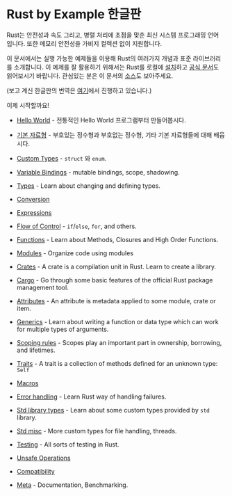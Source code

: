 # Rust by Example 한글판

Rust는 안전성과 속도 그리고, 병렬 처리에 초점을 맞춘 최신 시스템 프로그래밍 언어
입니다. 또한 메모리 안전성을 가비지 컬렉션 없이 지원합니다.

이 문서에서는 실행 가능한 예제들을 이용해 Rust의 여러가지 개념과 표준 라이브러리를 
소개합니다. 이 예제를 잘 활용하기 위해서는 Rust를 로컬에 [설치][install]하고 
[공식 문서][std]도 읽어보시기 바랍니다. 관심있는 분은 이 문서의 [소스][home]도 
보아주세요.

(보고 계신 한글판의 번역은 [여기][home-ko]에서 진행하고 있습니다.)

이제 시작할까요!

- [Hello World](hello.md) - 전통적인 Hello World 프로그램부터 만들어봅시다.

- [기본 자료형](primitives.md) - 부호있는 정수형과 부호없는 정수형, 기타 기본 자료형들에 대해 배웁시다.

- [Custom Types](custom_types.md) - `struct` 와 `enum`.

- [Variable Bindings](variable_bindings.md) - mutable bindings, scope, shadowing.

- [Types](types.md) - Learn about changing and defining types.

- [Conversion](conversion.md)

- [Expressions](expression.md)

- [Flow of Control](flow_control.md) - `if`/`else`, `for`, and others.

- [Functions](fn.md) - Learn about Methods, Closures and High Order Functions.

- [Modules](mod.md) - Organize code using modules

- [Crates](crates.md) - A crate is a compilation unit in Rust. Learn to create a library.

- [Cargo](cargo.md) - Go through some basic features of the official Rust package management tool.

- [Attributes](attribute.md) - An attribute is metadata applied to some module, crate or item.

- [Generics](generics.md) - Learn about writing a function or data type which can work for multiple types of arguments.

- [Scoping rules](scope.md) - Scopes play an important part in ownership, borrowing, and lifetimes.

- [Traits](trait.md) - A trait is a collection of methods defined for an unknown type: `Self`

- [Macros](macros.md)

- [Error handling](error.md) - Learn Rust way of handling failures.

- [Std library types](std.md) - Learn about some custom types provided by `std` library.

- [Std misc](std_misc.md) - More custom types for file handling, threads.

- [Testing](testing.md) - All sorts of testing in Rust.

- [Unsafe Operations](unsafe.md)

- [Compatibility](compatibility.md)

- [Meta](meta.md) - Documentation, Benchmarking.


[rust]: https://www.rust-lang.org/
[install]: https://www.rust-lang.org/tools/install
[std]: https://doc.rust-lang.org/std/
[home]: https://github.com/rust-lang/rust-by-example
[home-ko]: https://github.com/rust-lang-ko/rust-by-example-ko
